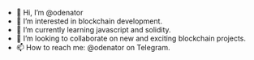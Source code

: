 - 👋 Hi, I’m @odenator
- 👀 I’m interested in blockchain development.
- 🌱 I’m currently learning javascript and solidity.
- 💞️ I’m looking to collaborate on new and exciting blockchain projects.
- 📫 How to reach me: @odenator on Telegram.

<!---
odenator/odenator is a ✨ special ✨ repository because its `README.md` (this file) appears on your GitHub profile.
You can click the Preview link to take a look at your changes.
--->

